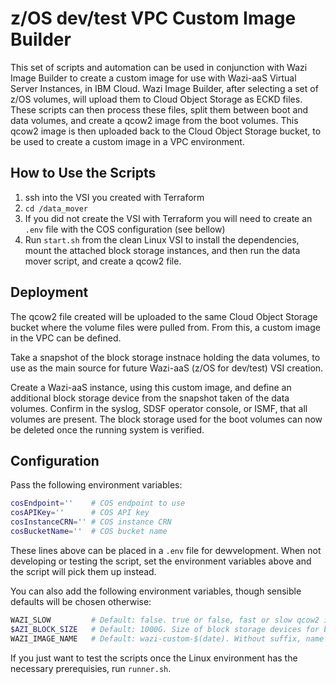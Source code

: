 # z/OS dev/test VPC Custom Image Builder

This set of scripts and automation can be used in conjunction with Wazi Image Builder to create a custom image for use with Wazi-aaS Virtual Server Instances, in IBM Cloud. Wazi Image Builder, after selecting a set of z/OS volumes, will upload them to Cloud Object Storage as ECKD files. These scripts can then process these files, split them between boot and data volumes, and create a qcow2 image from the boot volumes. This qcow2 image is then uploaded back to the Cloud Object Storage bucket, to be used to create a custom image in a VPC environment.

## How to Use the Scripts



1. ssh into the VSI you created with Terraform
2. `cd /data_mover`
3. If you did not create the VSI with Terraform you will need to create an `.env` file with the COS configuration (see bellow)
4. Run `start.sh` from the clean Linux VSI to install the dependencies, mount the attached block storage instances, and then run the data mover script, and create a qcow2 file.

## Deployment

The qcow2 file created will be uploaded to the same Cloud Object Storage bucket where the volume files were pulled from. From this, a custom image in the VPC can be defined.

Take a snapshot of the block storage instnace holding the data volumes, to use as the main source for future Wazi-aaS (z/OS for dev/test) VSI creation.

Create a Wazi-aaS instance, using this custom image, and define an additional block storage device from the snapshot taken of the data volumes. Confirm in the syslog, SDSF operator console, or ISMF, that all volumes are present. The block storage used for the boot volumes can now be deleted once the running system is verified.

## Configuration

Pass the following environment variables:

```bash
cosEndpoint=''    # COS endpoint to use
cosAPIKey=''      # COS API key
cosInstanceCRN='' # COS instance CRN
cosBucketName=''  # COS bucket name
```

These lines above can be placed in a `.env` file for dewvelopment. When not developing or testing the script, set the environment variables above and the script will pick them up instead.

You can also add the following environment variables, though sensible defaults will be chosen otherwise:

```bash
WAZI_SLOW         # Default: false. true or false, fast or slow qcow2 image creation
$AZI_BLOCK_SIZE   # Default: 1000G. Size of block storage devices for boot and data, read from lsblk
WAZI_IMAGE_NAME   # Default: wazi-custom-$(date). Without suffix, name of qcow2 image
```

If you just want to test the scripts once the Linux environment has the necessary prerequisies, run `runner.sh`.
